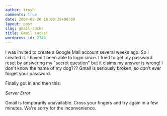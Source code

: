 ```yaml
---
author: troyh
comments: true
date: 2004-08-20 16:09:39+00:00
layout: post
slug: gmail-sucks
title: Gmail sucks!
wordpress_id: 2744
---
```


I was invited to create a Google Mail account several weeks ago. So I created it. I haven't been able to login since. I tried to get my password reset by answering my "secret question" but it claims my answer is wrong! I don't know the name of my dog???  Gmail is seriously broken, so don't ever forget your password.

Finally got in and then this:

*Server Error*

Gmail is temporarily unavailable. Cross your fingers and try again in a few minutes. We're sorry for the inconvenience.
